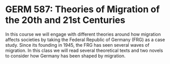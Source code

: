 # GERM 587: Theories of Migration of the 20th and 21st Centuries

In this course we will engage with different theories around how migration affects societies by taking the Federal Republic of Germany (FRG) as a case study. Since its founding in 1945, the FRG has seen several waves of migration. In this class we will read several theoretical texts and two novels to consider how Germany has been shaped by migration.
